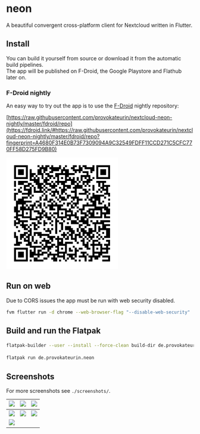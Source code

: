 # neon

A beautiful convergent cross-platform client for Nextcloud written in Flutter.

## Install
You can build it yourself from source or download it from the automatic build pipelines.  
The app will be published on F-Droid, the Google Playstore and Flathub later on.

### F-Droid nightly

An easy way to try out the app is to use the [F-Droid](https://f-droid.org) nightly repository:

[https://raw.githubusercontent.com/provokateurin/nextcloud-neon-nightly/master/fdroid/repo](https://fdroid.link/#https://raw.githubusercontent.com/provokateurin/nextcloud-neon-nightly/master/fdroid/repo?fingerprint=A4680F314E0B73F7309094A9C32549FDFF11CCD271C5CFC770FF58D275FD9B80)

<img src="https://raw.githubusercontent.com/provokateurin/nextcloud-neon-nightly/master/fdroid/repo/index.png" alt="QR Code - for F-Droid" width="300"/>

## Run on web

Due to CORS issues the app must be run with web security disabled.

```bash
fvm flutter run -d chrome --web-browser-flag "--disable-web-security"
```

## Build and run the Flatpak

```bash
flatpak-builder --user --install --force-clean build-dir de.provokateurin.neon.yaml

flatpak run de.provokateurin.neon
```

## Screenshots

For more screenshots see `./screenshots/`.

| ![](https://raw.githubusercontent.com/nextcloud/neon/main/packages/neon_framework/example/screenshots/login_server_selection.png) | ![](https://raw.githubusercontent.com/nextcloud/neon/main/packages/neon_framework/example/screenshots/home_drawer.png)               | ![](https://raw.githubusercontent.com/nextcloud/neon/main/packages/neon_framework/example/screenshots/settings_oled.png)   |
|-----------------------------------------------------------------------------------------------------------------------------------|--------------------------------------------------------------------------------------------------------------------------------------|----------------------------------------------------------------------------------------------------------------------------|
| ![](https://raw.githubusercontent.com/nextcloud/neon/main/packages/neon_framework/example/screenshots/files_photos.png)           | ![](https://raw.githubusercontent.com/nextcloud/neon/main/packages/neon_framework/example/screenshots/news_articles_unread_list.png) | ![](https://raw.githubusercontent.com/nextcloud/neon/main/packages/neon_framework/example/screenshots/notes_note_edit.png) |
| ![](https://raw.githubusercontent.com/nextcloud/neon/main/packages/neon_framework/example/screenshots/notifications_list.png)     |                                                                                                                                      |                                                                                                                            |
